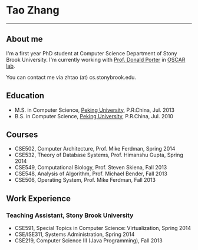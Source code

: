 
# Tao Zhang

***

## About me

I'm a first year PhD student at Computer Science Department of Stony Brook University.
I'm currently working with [Prof. Donald Porter](http://www.cs.stonybrook.edu/~porter/) in [OSCAR lab](http://oscar.cs.stonybrook.edu/).

You can contact me via zhtao (at) cs.stonybrook.edu.

## Education
* M.S. in Computer Science, [Peking University](http://www.pku.edu.cn/), P.R.China, Jul. 2013
* B.S. in Computer Science, [Peking University](http://www.pku.edu.cn/), P.R.China, Jul. 2010

## Courses
* CSE502, Computer Architecture, Prof. Mike Ferdman, Spring 2014
* CSE532, Theory of Database Systems, Prof. Himanshu Gupta, Spring 2014
* CSE549, Computational Biology, Prof. Steven Skiena, Fall 2013
* CSE548, Analysis of Algorithm, Prof. Michael Bender, Fall 2013
* CSE506, Operating System, Prof. Mike Ferdman, Fall 2013

## Work Experience
### Teaching Assistant, Stony Brook University
* CSE591, Special Topics in Computer Science: Virtualization, Spring 2014
* CSE/ISE311, Systems Administration, Spring 2014
* CSE219, Computer Science III (Java Programming), Fall 2013
